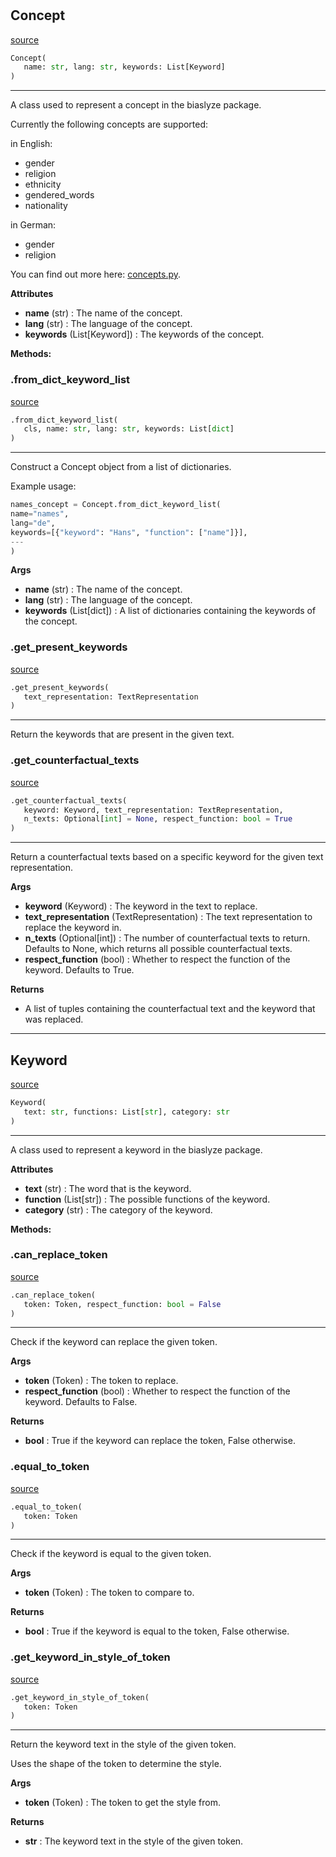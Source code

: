 #


## Concept
[source](https://github.com/biaslyze-dev/biaslyze/blob/main/biaslyze/concept_class.py/#L86)
```python 
Concept(
   name: str, lang: str, keywords: List[Keyword]
)
```


---
A class used to represent a concept in the biaslyze package.

Currently the following concepts are supported:

in English:

- gender
- religion
- ethnicity
- gendered_words
- nationality

in German:

- gender
- religion

You can find out more here: [concepts.py](https://github.com/biaslyze-dev/biaslyze/blob/main/biaslyze/concepts.py).


**Attributes**

* **name** (str) : The name of the concept.
* **lang** (str) : The language of the concept.
* **keywords** (List[Keyword]) : The keywords of the concept.



**Methods:**


### .from_dict_keyword_list
[source](https://github.com/biaslyze-dev/biaslyze/blob/main/biaslyze/concept_class.py/#L120)
```python
.from_dict_keyword_list(
   cls, name: str, lang: str, keywords: List[dict]
)
```

---
Construct a Concept object from a list of dictionaries.

Example usage:
```python
names_concept = Concept.from_dict_keyword_list(
name="names",
lang="de",
keywords=[{"keyword": "Hans", "function": ["name"]}],
---
)
```


**Args**

* **name** (str) : The name of the concept.
* **lang** (str) : The language of the concept.
* **keywords** (List[dict]) : A list of dictionaries containing the keywords of the concept.


### .get_present_keywords
[source](https://github.com/biaslyze-dev/biaslyze/blob/main/biaslyze/concept_class.py/#L149)
```python
.get_present_keywords(
   text_representation: TextRepresentation
)
```

---
Return the keywords that are present in the given text.

### .get_counterfactual_texts
[source](https://github.com/biaslyze-dev/biaslyze/blob/main/biaslyze/concept_class.py/#L159)
```python
.get_counterfactual_texts(
   keyword: Keyword, text_representation: TextRepresentation,
   n_texts: Optional[int] = None, respect_function: bool = True
)
```

---
Return a counterfactual texts based on a specific keyword for the given text representation.


**Args**

* **keyword** (Keyword) : The keyword in the text to replace.
* **text_representation** (TextRepresentation) : The text representation to replace the keyword in.
* **n_texts** (Optional[int]) : The number of counterfactual texts to return. Defaults to None, which returns all possible counterfactual texts.
* **respect_function** (bool) : Whether to respect the function of the keyword. Defaults to True.


**Returns**

* A list of tuples containing the counterfactual text and the keyword that was replaced.


----


## Keyword
[source](https://github.com/biaslyze-dev/biaslyze/blob/main/biaslyze/concept_class.py/#L13)
```python 
Keyword(
   text: str, functions: List[str], category: str
)
```


---
A class used to represent a keyword in the biaslyze package.


**Attributes**

* **text** (str) : The word that is the keyword.
* **function** (List[str]) : The possible functions of the keyword.
* **category** (str) : The category of the keyword.



**Methods:**


### .can_replace_token
[source](https://github.com/biaslyze-dev/biaslyze/blob/main/biaslyze/concept_class.py/#L37)
```python
.can_replace_token(
   token: Token, respect_function: bool = False
)
```

---
Check if the keyword can replace the given token.


**Args**

* **token** (Token) : The token to replace.
* **respect_function** (bool) : Whether to respect the function of the keyword. Defaults to False.


**Returns**

* **bool**  : True if the keyword can replace the token, False otherwise.


### .equal_to_token
[source](https://github.com/biaslyze-dev/biaslyze/blob/main/biaslyze/concept_class.py/#L52)
```python
.equal_to_token(
   token: Token
)
```

---
Check if the keyword is equal to the given token.


**Args**

* **token** (Token) : The token to compare to.


**Returns**

* **bool**  : True if the keyword is equal to the token, False otherwise.


### .get_keyword_in_style_of_token
[source](https://github.com/biaslyze-dev/biaslyze/blob/main/biaslyze/concept_class.py/#L65)
```python
.get_keyword_in_style_of_token(
   token: Token
)
```

---
Return the keyword text in the style of the given token.

Uses the shape of the token to determine the style.


**Args**

* **token** (Token) : The token to get the style from.


**Returns**

* **str**  : The keyword text in the style of the given token.

